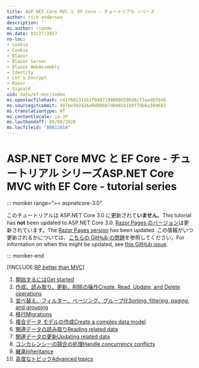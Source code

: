 ```yaml
---
title: ASP.NET Core MVC と EF Core - チュートリアル シリーズ
author: rick-anderson
description: ''
ms.author: riande
ms.date: 03/27/2017
no-loc:
- cookie
- Cookie
- Blazor
- Blazor Server
- Blazor WebAssembly
- Identity
- Let's Encrypt
- Razor
- SignalR
uid: data/ef-mvc/index
ms.openlocfilehash: c41f601311b1f9487199009d596d6cf3aed07d48
ms.sourcegitcommit: 497be502426e9d90bb7d0401b1b9f74b6a384682
ms.translationtype: HT
ms.contentlocale: ja-JP
ms.lasthandoff: 08/08/2020
ms.locfileid: "88012814"
---
```

# <a name="aspnet-core-mvc-with-ef-core---tutorial-series"></a><span data-ttu-id="511cf-102">ASP.NET Core MVC と EF Core - チュートリアル シリーズ</span><span class="sxs-lookup"><span data-stu-id="511cf-102">ASP.NET Core MVC with EF Core - tutorial series</span></span>

::: moniker range=">= aspnetcore-3.0"

<span data-ttu-id="511cf-103">このチュートリアルは ASP.NET Core 3.0 に更新されて**いません**。</span><span class="sxs-lookup"><span data-stu-id="511cf-103">This tutorial has **not** been updated to ASP.NET Core 3.0.</span></span> <span data-ttu-id="511cf-104">[Razor Pages のバージョン](xref:data/ef-rp/intro)は更新されています。</span><span class="sxs-lookup"><span data-stu-id="511cf-104">The [Razor Pages version](xref:data/ef-rp/intro) has been updated.</span></span> <span data-ttu-id="511cf-105">この情報がいつ更新されるかについては、[こちらの GitHub の問題](https://github.com/dotnet/AspNetCore.Docs/issues/13920)を参照してください。</span><span class="sxs-lookup"><span data-stu-id="511cf-105">For information on when this might be updated, see [this GitHub issue](https://github.com/dotnet/AspNetCore.Docs/issues/13920).</span></span>

::: moniker-end

[!INCLUDE [RP better than MVC](../../includes/RP-EF/rp-over-mvc.md)]

1. [<span data-ttu-id="511cf-106">開始するには</span><span class="sxs-lookup"><span data-stu-id="511cf-106">Get started</span></span>](xref:data/ef-mvc/intro)
1. [<span data-ttu-id="511cf-107">作成、読み取り、更新、削除の操作</span><span class="sxs-lookup"><span data-stu-id="511cf-107">Create, Read, Update, and Delete operations</span></span>](xref:data/ef-mvc/crud)
1. [<span data-ttu-id="511cf-108">並べ替え、フィルター、ページング、グループ化</span><span class="sxs-lookup"><span data-stu-id="511cf-108">Sorting, filtering, paging, and grouping</span></span>](xref:data/ef-mvc/sort-filter-page)
1. [<span data-ttu-id="511cf-109">移行</span><span class="sxs-lookup"><span data-stu-id="511cf-109">Migrations</span></span>](xref:data/ef-mvc/migrations)
1. [<span data-ttu-id="511cf-110">複合データ モデルの作成</span><span class="sxs-lookup"><span data-stu-id="511cf-110">Create a complex data model</span></span>](xref:data/ef-mvc/complex-data-model)
1. [<span data-ttu-id="511cf-111">関連データの読み取り</span><span class="sxs-lookup"><span data-stu-id="511cf-111">Reading related data</span></span>](xref:data/ef-mvc/read-related-data)
1. [<span data-ttu-id="511cf-112">関連データの更新</span><span class="sxs-lookup"><span data-stu-id="511cf-112">Updating related data</span></span>](xref:data/ef-mvc/update-related-data)
1. [<span data-ttu-id="511cf-113">コンカレンシーの競合の処理</span><span class="sxs-lookup"><span data-stu-id="511cf-113">Handle concurrency conflicts</span></span>](xref:data/ef-mvc/concurrency)
1. [<span data-ttu-id="511cf-114">継承</span><span class="sxs-lookup"><span data-stu-id="511cf-114">Inheritance</span></span>](xref:data/ef-mvc/inheritance)
1. [<span data-ttu-id="511cf-115">高度なトピック</span><span class="sxs-lookup"><span data-stu-id="511cf-115">Advanced topics</span></span>](xref:data/ef-mvc/advanced)
